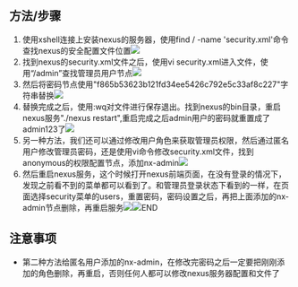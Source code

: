 ## 方法/步骤

1.  使用xshell连接上安装nexus的服务器，使用find / -name 'security.xml'命令查找nexus的安全配置文件位置![](https://cdn.nlark.com/yuque/0/2022/png/25612577/1654135112127-33f90a40-5c95-4e40-8556-b8309dbd61a2.png)
2.  找到nexus的security.xml文件之后，使用vi security.xml进入文件，使用“/admin”查找管理员用户节点![](https://cdn.nlark.com/yuque/0/2022/png/25612577/1654135112099-99811731-99cc-49bc-997a-3d66f6d85265.png)
3.  然后将<password>密码节点使用"f865b53623b121fd34ee5426c792e5c33af8c227"字符串替换![](https://cdn.nlark.com/yuque/0/2022/png/25612577/1654135112117-fc9f578b-fb28-4243-be2b-efefc77f717f.png)
4.  替换完成之后，使用:wq对文件进行保存退出。找到nexus的bin目录，重启nexus服务"./nexus restart",重启完成之后admin用户的密码就重置成了admin123了![](https://cdn.nlark.com/yuque/0/2022/png/25612577/1654135112128-f03bc7bd-2ed1-4f2e-9a79-3d50ffa4c405.png)
5.  另一种方法，我们还可以通过修改用户角色来获取管理员权限，然后通过匿名用户修改管理员密码，还是使用vi命令修改security.xml文件，找到anonymous的权限配置节点，添加<role>nx-admin</role>![](https://cdn.nlark.com/yuque/0/2022/png/25612577/1654135112136-9e752164-ff4e-40aa-89a6-f1963f2e4db0.png)
6.  然后重启nexus服务，这个时候打开nexus前端页面，在没有登录的情况下，发现之前看不到的菜单都可以看到了。和管理员登录状态下看到的一样，在页面选择security菜单的users，重置密码，密码设置之后，再把上面添加的<role>nx-admin</role>节点删除，再重启服务![](https://cdn.nlark.com/yuque/0/2022/png/25612577/1654135112921-2f305450-993b-4ec8-818b-524c6165993a.png)![](https://cdn.nlark.com/yuque/0/2022/png/25612577/1654135113469-5f8fb45d-5169-438f-bd13-f76fb1e8cbcc.png)END

## 注意事项

-   第二种方法给匿名用户添加的nx-admin，在修改完密码之后一定要把刚刚添加的角色删除，再重启，否则任何人都可以修改nexus服务器配置和文件了